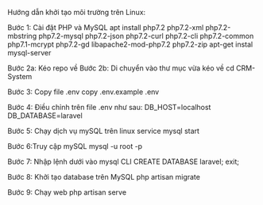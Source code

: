 Hướng dẫn khởi tạo môi trường trên Linux:

Bước 1: Cài đặt PHP và MySQL
apt install php7.2 php7.2-xml php7.2-mbstring php7.2-mysql php7.2-json php7.2-curl php7.2-cli php7.2-common php7.1-mcrypt php7.2-gd libapache2-mod-php7.2 php7.2-zip
apt-get instal mysql-server

Bước 2a: Kéo repo về 
Bước 2b: Di chuyển vào thư mục vừa kéo về 
cd CRM-System

Bước 3: Copy file .env
copy .env.example .env

Bước 4: Điều chỉnh trên file .env như sau:
DB_HOST=localhost
DB_DATABASE=laravel

Bước 5: Chạy dịch vụ mySQL trên linux
service mysql start

Bước 6:Truy cập mySQL
mysql -u root -p

Bước 7: Nhập lệnh dưới vào mysql CLI
CREATE DATABASE laravel;
exit;

Bước 8: Khởi tạo database trên MySQL
php artisan migrate

Bước 9: Chạy web
php artisan serve

